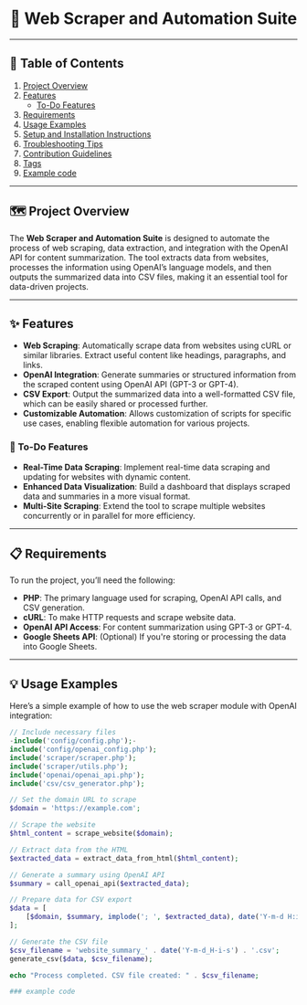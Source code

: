 <h1 align="center">🎯 Web Scraper and Automation Suite</h1>


---

## 📑 Table of Contents

1. [Project Overview](#project-overview)
2. [Features](#features)
   - [To-Do Features](#to-do-features)
3. [Requirements](#requirements)
4. [Usage Examples](#usage-examples)
5. [Setup and Installation Instructions](#setup-and-installation-instructions)
6. [Troubleshooting Tips](#troubleshooting-tips)
7. [Contribution Guidelines](#contribution-guidelines)
8. [Tags](#tags)
9. [Example code](#example-code)
    
    

---

## 🗺️ Project Overview

The **Web Scraper and Automation Suite** is designed to automate the process of web scraping, data extraction, and integration with the OpenAI API for content summarization. The tool extracts data from websites, processes the information using OpenAI’s language models, and then outputs the summarized data into CSV files, making it an essential tool for data-driven projects.

---

## ✨ Features

- **Web Scraping**: Automatically scrape data from websites using cURL or similar libraries. Extract useful content like headings, paragraphs, and links.
- **OpenAI Integration**: Generate summaries or structured information from the scraped content using OpenAI API (GPT-3 or GPT-4).
- **CSV Export**: Output the summarized data into a well-formatted CSV file, which can be easily shared or processed further.
- **Customizable Automation**: Allows customization of scripts for specific use cases, enabling flexible automation for various projects.

### 📌 To-Do Features

- **Real-Time Data Scraping**: Implement real-time data scraping and updating for websites with dynamic content.
- **Enhanced Data Visualization**: Build a dashboard that displays scraped data and summaries in a more visual format.
- **Multi-Site Scraping**: Extend the tool to scrape multiple websites concurrently or in parallel for more efficiency.

---

## 📋 Requirements

To run the project, you’ll need the following:

- **PHP**: The primary language used for scraping, OpenAI API calls, and CSV generation.
- **cURL**: To make HTTP requests and scrape website data.
- **OpenAI API Access**: For content summarization using GPT-3 or GPT-4.
- **Google Sheets API**: (Optional) If you're storing or processing the data into Google Sheets.

---

## 💡 Usage Examples

Here’s a simple example of how to use the web scraper module with OpenAI integration:

```php
// Include necessary files
-include('config/config.php');-
include('config/openai_config.php');
include('scraper/scraper.php');
include('scraper/utils.php');
include('openai/openai_api.php');
include('csv/csv_generator.php');

// Set the domain URL to scrape
$domain = 'https://example.com';

// Scrape the website
$html_content = scrape_website($domain);

// Extract data from the HTML
$extracted_data = extract_data_from_html($html_content);

// Generate a summary using OpenAI API
$summary = call_openai_api($extracted_data);

// Prepare data for CSV export
$data = [
    [$domain, $summary, implode('; ', $extracted_data), date('Y-m-d H:i:s')]
];

// Generate the CSV file
$csv_filename = 'website_summary_' . date('Y-m-d_H-i-s') . '.csv';
generate_csv($data, $csv_filename);

echo "Process completed. CSV file created: " . $csv_filename;

### example code 
